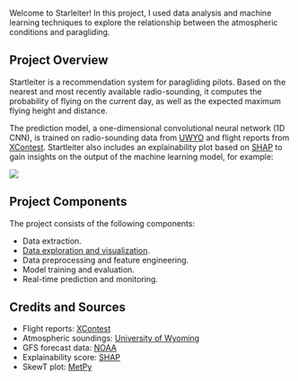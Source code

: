 Welcome to Starleiter! In this project, I used data analysis and machine learning techniques
to explore the relationship between the atmospheric conditions and paragliding.

## Project Overview

Startleiter is a recommendation system for paragliding pilots. Based on the nearest and
most recently available radio-sounding, it computes the probability of flying on the
current day, as well as the expected maximum flying height and distance.

The prediction model, a one-dimensional convolutional neural network (1D CNN),
is trained on radio-sounding data from [UWYO](http://weather.uwyo.edu/upperair/sounding.html)
and flight reports from [XContest](https://www.xcontest.org/world/en/). 
Startleiter also includes an explainability plot based on [SHAP](https://github.com/slundberg/shap)
to gain insights on the output of the machine learning model, for example:

![](https://user-images.githubusercontent.com/11967971/178354681-50b8b017-b007-4dd0-99e9-1c5f30e789cb.png)

## Project Components

The project consists of the following components:

- Data extraction.
- [Data exploration and visualization](https://dnerini.github.io/startleiter/statistics.html).
- Data preprocessing and feature engineering.
- Model training and evaluation.
- Real-time prediction and monitoring.

## Credits and Sources

- Flight reports: [XContest](https://www.xcontest.org/)
- Atmospheric soundings: [University of Wyoming](https://weather.uwyo.edu/upperair/sounding.html)
- GFS forecast data: [NOAA](https://rucsoundings.noaa.gov/)
- Explainability score: [SHAP](https://github.com/slundberg/shap)
- SkewT plot: [MetPy](https://unidata.github.io/MetPy/latest/)
